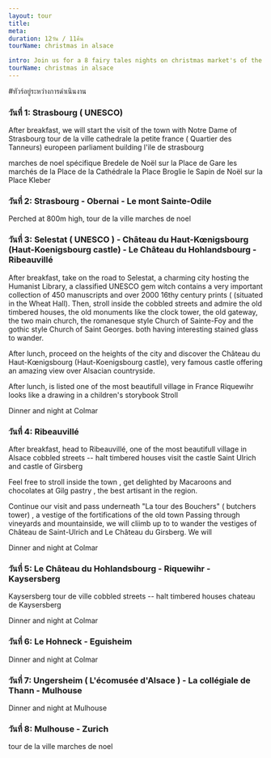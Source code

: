 ```yaml
---
layout: tour
title: 
meta: 
duration: 12วัน / 11คืน
tourName: christmas in alsace

intro: Join us for a 8 fairy tales nights on christmas market's of the most beautifull villages in alsace . strasbourg, the capital of europe, colmar and mulhouse will also seduce you with their large avent market.  Lorem ipsum dolor sit amet, consectetur adipisicing elit. Accusantium rerum nisi similique provident facere porro aut doloremque eius minus commodi perspiciatis, illum assumenda, aliquam ab illo repellat vitae eligendi quis quibusdam deleniti esse, modi. 
tourName: christmas in alsace
---
```


#ทัวร์อยู่ระหว่างการดำเนินงาน

### วันที่ 1: Strasbourg ( UNESCO)
After breakfast, we will start the visit of the town with Notre Dame of Strasbourg
tour de la ville
   cathedrale
   la petite france ( Quartier des Tanneurs)
   europeen parliament building
   l'ile de strasbourg

marches de noel
   spécifique Bredele de Noël sur la Place de Gare
   les marchés de la Place de la Cathédrale
   la Place Broglie
   le Sapin de Noël sur la Place Kleber

### วันที่ 2:   Strasbourg - Obernai - Le mont Sainte-Odile 

 Perched at 800m high, 
   tour de la ville
   marches de noel

### วันที่ 3: Selestat ( UNESCO ) - Château du Haut-Kœnigsbourg (Haut-Koenigsbourg castle) - Le Château du Hohlandsbourg - Ribeauvillé
After breakfast, take on the road to Selestat, a charming city hosting the Humanist Library, a classified UNESCO gem witch contains a very important collection of 450 manuscripts and over 2000 16thy century prints ( (situated in the Wheat Hall). Then,  stroll inside the cobbled streets and admire the old timbered houses, the old monuments like the clock tower, the old gateway, the two main church,  the romanesque style Church of Sainte-Foy and the gothic style Church of Saint Georges. both having interesting stained glass to wander. 

After lunch, proceed on the heights of the city and discover the  Château du Haut-Kœnigsbourg (Haut-Koenigsbourg castle), very famous castle offering an amazing view over Alsacian countryside.

After lunch, is listed one of the most beautifull village in France
Riquewihr looks like a drawing in a children's storybook
Stroll 

Dinner and night at Colmar

### วันที่ 4:  Ribeauvillé
After breakfast, head to Ribeauvillé, one of the most beautifull village in Alsace
cobbled streets -- halt timbered houses
visit the castle Saint Ulrich and castle of Girsberg

Feel free to stroll inside the town , get delighted by Macaroons and chocolates at Gilg pastry , the best artisant in the region.

Continue our visit and pass underneath "La tour des Bouchers" ( butchers tower)  , a vestige of the fortifications of the old town
Passing through vineyards and mountainside, we will cliimb up to to wander the vestiges of Château de Saint-Ulrich and Le Château du Girsberg. 
We will 

Dinner and night at Colmar

### วันที่ 5:  Le Château du Hohlandsbourg - Riquewihr - Kaysersberg

Kaysersberg
  tour de ville
  cobbled streets -- halt timbered houses
  chateau de Kaysersberg

  Dinner and night at Colmar

### วันที่ 6: Le Hohneck - Eguisheim

Dinner and night at Colmar

### วันที่ 7:  Ungersheim ( L'écomusée d'Alsace )  - La collégiale de Thann - Mulhouse

Dinner and night at Mulhouse

### วันที่ 8: Mulhouse - Zurich
tour de la ville
marches de noel


